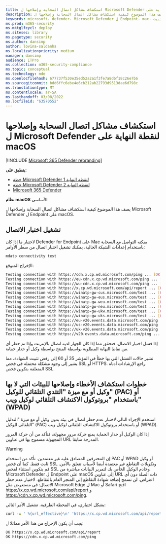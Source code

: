 ```yaml
---
title: استكشاف مشاكل اتصال السحابة وإصلاحها ل Microsoft Defender لنقطة النهاية على macOS
description: يصف هذا الموضوع كيفية استكشاف مشاكل اتصال السحابة وإصلاحها ل Microsoft Defender ل Endpoint على macOS
keywords: microsoft، defender، Microsoft Defender ل Endpoint، mac، التثبيت، النشر، إلغاء التثبيت، intune، jamf، macos، catalina، mojave، high sierra
ms.prod: m365-security
ms.mktglfcycl: deploy
ms.sitesec: library
ms.pagetype: security
ms.author: dansimp
author: lovina-saldanha
ms.localizationpriority: medium
manager: dansimp
audience: ITPro
ms.collection: m365-security-compliance
ms.topic: conceptual
ms.technology: mde
ms.openlocfilehash: 677737f530e35ed52a2a1f3fe7a8d6f18c26e7b6
ms.sourcegitcommit: bdd6ffc6ebe4e6cb212ab22793d9513dae6d798c
ms.translationtype: MT
ms.contentlocale: ar-SA
ms.lasthandoff: 03/08/2022
ms.locfileid: "63570552"
---
```

# <a name="troubleshoot-cloud-connectivity-issues-for-microsoft-defender-for-endpoint-on-macos"></a>استكشاف مشاكل اتصال السحابة وإصلاحها ل Microsoft Defender لنقطة النهاية على macOS

[!INCLUDE [Microsoft 365 Defender rebranding](../../includes/microsoft-defender.md)]

**ينطبق على:**
- [خطة Microsoft Defender لنقطة النهاية 1](https://go.microsoft.com/fwlink/?linkid=2154037)
- [خطة Microsoft Defender لنقطة النهاية 2](https://go.microsoft.com/fwlink/?linkid=2154037)
- [Microsoft 365 Defender](https://go.microsoft.com/fwlink/?linkid=2118804)

**نظام macOS** الأساسي

يصف هذا الموضوع كيفية استكشاف مشاكل اتصال السحابة وإصلاحها ل Microsoft Defender ل Endpoint على macOS.

## <a name="run-the-connectivity-test"></a>تشغيل اختبار الاتصال
لاختبار ما إذا كان Defender for Endpoint على Mac يمكنه التواصل مع السحابة باستخدام إعدادات الشبكة الحالية، يمكنك تشغيل اختبار اتصال من سطر الأوامر:

```Bash
mdatp connectivity test
```

الإخراج المتوقع:
```Bash
Testing connection with https://cdn.x.cp.wd.microsoft.com/ping ... [OK]
Testing connection with https://eu-cdn.x.cp.wd.microsoft.com/ping ... [OK]
Testing connection with https://wu-cdn.x.cp.wd.microsoft.com/ping ... [OK]
Testing connection with https://x.cp.wd.microsoft.com/api/report ... [OK]
Testing connection with https://winatp-gw-cus.microsoft.com/test ... [OK]
Testing connection with https://winatp-gw-eus.microsoft.com/test ... [OK]
Testing connection with https://winatp-gw-weu.microsoft.com/test ... [OK]
Testing connection with https://winatp-gw-neu.microsoft.com/test ... [OK]
Testing connection with https://winatp-gw-ukw.microsoft.com/test ... [OK]
Testing connection with https://winatp-gw-uks.microsoft.com/test ... [OK]
Testing connection with https://eu-v20.events.data.microsoft.com/ping ... [OK]
Testing connection with https://us-v20.events.data.microsoft.com/ping ... [OK]
Testing connection with https://uk-v20.events.data.microsoft.com/ping ... [OK]
Testing connection with https://v20.events.data.microsoft.com/ping ... [OK]
```

إذا فشل اختبار الاتصال، فتحقق مما إذا كان الجهاز لديه اتصال بالإنترنت وإذا تم [](microsoft-defender-endpoint-mac.md#network-connections) حظر أي من نقاط النهاية المطلوبة بواسطة المنتج بواسطة وكيل أو جدار حماية.

تشير حالات الفشل التي بها خطأ في المؤشر 35 أو 60 إلى رفض تثبيت الشهادة، مما يشير إلى وجود مشكلة محتملة في فحص SSL أو HTTPS. راجع الإرشادات أدناه المتعلقة بتكوين فحص SSL.

## <a name="troubleshooting-steps-for-environments-without-proxy-or-with-proxy-autoconfig-pac-or-with-web-proxy-autodiscovery-protocol-wpad"></a>خطوات استكشاف الأخطاء وإصلاحها للبيئات التي لا بها وكيل أو مع ميزة "التثدي التلقائي للوكيل" (PAC) أو باستخدام "بروتوكول الاكتشاف التلقائي لوكيل ويب" (WPAD)
استخدم الإجراء التالي لاختبار عدم حظر اتصال في بيئة بدون وكيل أو مع ميزة "التدليل التلقائي للوكيل" (PAC) أو باستخدام بروتوكول الاكتشاف التلقائي لوكيل ويب (WPAD).

إذا كان الوكيل أو جدار الحماية يمنع حركة مرور مجهولة، فتأكد من أن حركة المرور المجهولة مسموح بها في عناوين URL المدرجة سابقا.

> [!WARNING]
> إن المحترفين المصادق عليه غير معتمدين. تأكد من استخدام PAC أو WPAD أو وكيل ثابت فقط. كما أن فحص SSL وتكويلات التقاطع غير معتمدة أيضا لأسباب تتعلق بالأمن. قم بتكوين استثناء لفحص SSL وخادم الوكيل الخاص بك لتمرير البيانات مباشرة من Microsoft Defender ل Endpoint على macOS إلى عناوين URL ذات الصلة دون أي اعتراض. لن تسمح إضافة شهادة التقاطع إلى المتجر العام بالتقاطع.
لاختبار عدم حظر الاتصال: في مستعرض مثل Microsoft Edge ل Mac أو Safari افتح https://x.cp.wd.microsoft.com/api/report و https://cdn.x.cp.wd.microsoft.com/ping.

بشكل اختياري، في المحطة الطرفية، تشغيل الأمر التالي:

```Bash
curl -w ' %{url_effective}\n' 'https://x.cp.wd.microsoft.com/api/report' 'https://cdn.x.cp.wd.microsoft.com/ping' 
```

يجب أن يكون الإخراج من هذا الأمر مماثلا ل:
```bash
OK https://x.cp.wd.microsoft.com/api/report
OK https://cdn.x.cp.wd.microsoft.com/ping
```
